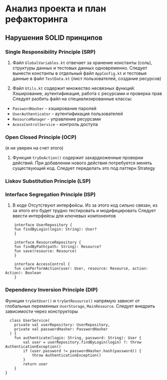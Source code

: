 # Анализ проекта и план рефакторинга

## Нарушения SOLID принципов
### Single Responsibility Principle (SRP)
1. Файл `GlobalVariables.kt` отвечает за хранение константы (соль), структуры данных и тестовых данных одновременно. 
Следует вынести константы в отдельный файл `AppConfig.kt` и тестовые данные в файл `TestData.kt` (лист пользователей, создание ресурсов)

2. Файл `Utils.kt` содержит множество несвязных функций: Хэширование, аутентификация, работа с ресурсами и проверка прав
Следует разбить файл на специализированные классы:
- `PasswordHasher` - хэширование паролей
- `UserAuthenticator` - аутентификация пользователей
- `ResourceManager` - управление ресурсами
- `AcessControlService` - контроль доступа

### Open Closed Principle (OCP)
  (я не уверен на счет этого)
  1. Функция `tryDoAction()` содержит захардкоженные проверки действий. При добавлении нового действия потребуется менять существующий код.
     Следует переделать это под паттерн Strategy

### Liskov Substitution Principle (LSP)

### Interface Segregation Principle (ISP)
  1. В коде Отсутствуют интерфейсы. Из за этого код сильно связан, из за этого его будет трудно тестировать и модифицировать
     Следует ввести интерфейсы для ключевых компонентов
     
```
    interface UserRepository {
    fun findByLogin(login: String): User?
    }
    
    interface ResourceRepository {
    fun findByPath(path: String): Resource?
    fun save(resource: Resource)
    }

    interface AccessControl {
    fun canPerformAction(user: User, resource: Resource, action: Action): Boolean
    }
 ```

  ### Dependency Inversion Principle (DIP)
  Функции `tryGetUser()` и `tryGetResource()` напрямую зависят от глобальных переменных `UserStorage`, `MainResource`.
  Следует внедрить зависимости через конструкторы
```
  class UserService(
    private val userRepository: UserRepository,
    private val passwordHasher: PasswordHasher
  ) {
    fun authenticate(login: String, password: String): User {
        val user = userRepository.findByLogin(login) ?: throw AuthenticationException()
        if (user.password != passwordHasher.hash(password)) {
            throw AuthenticationException()
        }
        return user
    }
}
```
     
